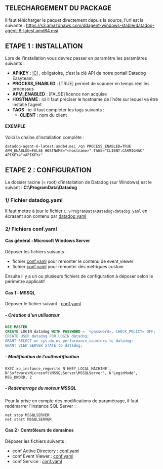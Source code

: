 ## TELECHARGEMENT DU PACKAGE
Il faut télécharger le paquet directement depuis la source, l’url est la suivante : https://s3.amazonaws.com/ddagent-windows-stable/datadog-agent-6-latest.amd64.msi 

## ETAPE 1 : INSTALLATION
Lors de l’installation vous devrez passer en paramètre les paramètres suivants :
-	**APIKEY** : [ICI](https://easyteam.sharepoint.com/:t:/r/sites/easyshare/Documents%20partages/EMS/Support/DATADOG/api_key_carmignac.txt?csf=1&e=1AckAs) , obligatoire, c’est la clé API de notre portail Datadog Easyteam.
-	**PROCESS_ENABLED** : [TRUE] permet de scanner en temps réel les processus
-	**APM_ENABLED** : [FALSE] licence non acquise
-	**HOSTNAME** : ici il faut préciser le hostname de l’hôte sur lequel va être installé l’agent
-	**TAGS** : ici il faut compléter les tags suivants :
    - **CLIENT** : nom du client

#### EXEMPLE
Voici la chaîne d’installation complète :
```
datadog-agent-6-latest.amd64.msi /qn PROCESS_ENABLED=TRUE APM_ENABLED=FALSE HOSTNAME="<hostname>" TAGS="CLIENT:CARMIGNAC" APIKEY="<APIKEY>"
```
## ETAPE 2 : CONFIGURATION
Le dossier racine (= root) d’installation de Datadog (sur Windows) est le suivant : **C:\ProgramData\Datadog**

### 1/ Fichier datadog.yaml
Il faut mettre à jour le fichier `C:\ProgramData\Datadog\datadog.yaml` en écrasant son contenu par [datadog.yaml](datadog.yaml)

### 2/ Fichiers conf.yaml
#### Cas général : Microsoft Windows Server
Déposer les fichiers suivants : 
- fichier [conf.yaml](win32_event_log.d/conf.yaml) pour remonter le contenu de event_viewer
- fichier [conf.yaml](wmi_check.d/conf.yaml) pour remonter des métriques custom

Ensuite il y a un ou plusieurs fichiers de configuration à déposer selon le périmètre applicatif

#### Cas 1 : MSSQL
Déposer le fichier suivant : [conf.yaml](sqlserver.d/conf.yaml)
##### - Création d'un utilisateur
```sql
USE MASTER
CREATE LOGIN datadog WITH PASSWORD = '<password>, CHECK_POLICY= OFF;
CREATE USER datadog FOR LOGIN datadog;
GRANT SELECT on sys.dm_os_performance_counters to datadog;
GRANT VIEW SERVER STATE to datadog;
```
##### - Modification de l'authentification
```
EXEC xp_instance_regwrite N'HKEY_LOCAL_MACHINE', N'Software\Microsoft\MSSQLServer\MSSQLServer', N'LoginMode', REG_DWORD, 2
```
##### - Redémarrage du moteur MSSQL
Pour la prise en compte des modifications de paramètrage, il faut redémarrer l’instance SQL Server :
```
net stop MSSQLSERVER
net start MSSQLSERVER
```

#### Cas 2 : Contrôleurs de domaines
Déposer les fichiers suivants : 
 - conf Active Directory : [conf.yaml](active_directory.d/conf.yaml)
 - conf Event Viewer : [conf.yaml](win32_event_log.d/conf_ad.yaml)
 - conf Service : [conf.yaml](windows_service.d/conf_ad.yaml)
